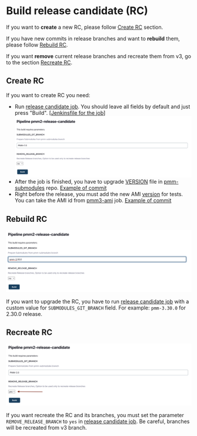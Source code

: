 # Build release candidate (RC)

If you want to **create** a new RC, please follow [Create RC](#create-rc) section.

If you have new commits in release branches and want to **rebuild** them, please follow [Rebuild RC](#rebuild-rc).

If you want **remove** current release branches and recreate them from v3, go to the section [Recreate RC](#recreate-rc).

## Create RC

If you want to create RC you need:

- Run [release candidate job](https://pmm.cd.percona.com/blue/organizations/jenkins/pmm3-release-candidate). You should leave all fields by default and just press "Build". [[Jenkinsfile for the job](https://github.com/Percona-Lab/jenkins-pipelines/blob/master/pmm/pmm3-release-candidate.groovy)]
  ![Release candidate create process step 1](img/rc-create.png)
- After the job is finished, you have to upgrade [VERSION](https://github.com/Percona-Lab/pmm-submodules/blob/v3/VERSION) file in [pmm-submodules](https://github.dev/Percona-Lab/pmm-submodules) repo. [Example of commit](https://github.com/Percona-Lab/pmm-submodules/commit/3186a3fca76c6c5f7d2c33e65e5f62f09b51f9bc)
- Right before the release, you must add the new AMI [version](https://github.com/Percona-Lab/jenkins-pipelines/blob/master/vars/pmmVersion.groovy) for tests. You can take the AMI id from [pmm3-ami](https://pmm.cd.percona.com/job/pmm3-ami/) job. [Example of commit](https://github.com/Percona-Lab/jenkins-pipelines/commit/0c812715db45981c0e38f1e5ea54d075d2160b18)

## Rebuild RC

![Release candidate upgrade process](img/rc-upgrade.png)

If you want to upgrade the RC, you have to run [release candidate job](https://pmm.cd.percona.com/blue/organizations/jenkins/pmm3-release-candidate) with a custom value for `SUBMODULES_GIT_BRANCH` field. For example: `pmm-3.30.0` for 2.30.0 release.

## Recreate RC

![Release candidate recreate process](img/rc-recreate.png)

If you want recreate the RC and its branches, you must set the parameter `REMOVE_RELEASE_BRANCH` to `yes` in [release candidate job](https://pmm.cd.percona.com/blue/organizations/jenkins/pmm3-release-candidate). Be careful, branches will be recreated from v3 branch.
